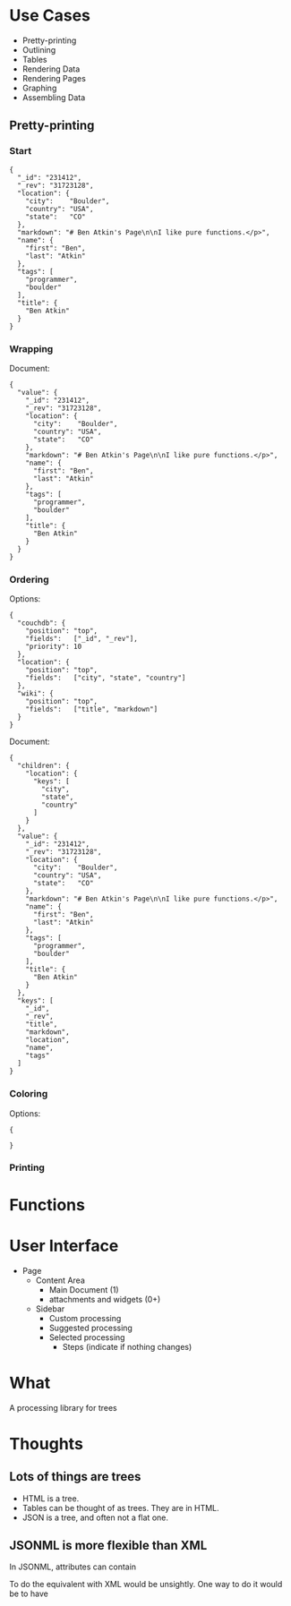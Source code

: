 # Use Cases

* Pretty-printing
* Outlining
* Tables
* Rendering Data
* Rendering Pages
* Graphing
* Assembling Data

## Pretty-printing

### Start

    {
      "_id": "231412",
      "_rev": "31723128",
      "location": {
        "city":    "Boulder",
        "country": "USA",
        "state":   "CO"
      },
      "markdown": "# Ben Atkin's Page\n\nI like pure functions.</p>",
      "name": {
        "first": "Ben",
        "last": "Atkin"
      },
      "tags": [
        "programmer",
        "boulder"
      ],
      "title": {
        "Ben Atkin"
      }
    }

### Wrapping

Document:

    {
      "value": {
        "_id": "231412",
        "_rev": "31723128",
        "location": {
          "city":    "Boulder",
          "country": "USA",
          "state":   "CO"
        },
        "markdown": "# Ben Atkin's Page\n\nI like pure functions.</p>",
        "name": {
          "first": "Ben",
          "last": "Atkin"
        },
        "tags": [
          "programmer",
          "boulder"
        ],
        "title": {
          "Ben Atkin"
        }
      }
    }
    
### Ordering

Options:
    
    {
      "couchdb": {
        "position": "top",
        "fields":   ["_id", "_rev"],
        "priority": 10
      },
      "location": {
        "position": "top",
        "fields":   ["city", "state", "country"]
      },
      "wiki": {
        "position": "top",
        "fields":   ["title", "markdown"]
      }
    }

Document:

    {
      "children": {
        "location": {
          "keys": [
            "city",
            "state",
            "country"
          ]
        }
      },
      "value": {
        "_id": "231412",
        "_rev": "31723128",
        "location": {
          "city":    "Boulder",
          "country": "USA",
          "state":   "CO"
        },
        "markdown": "# Ben Atkin's Page\n\nI like pure functions.</p>",
        "name": {
          "first": "Ben",
          "last": "Atkin"
        },
        "tags": [
          "programmer",
          "boulder"
        ],
        "title": {
          "Ben Atkin"
        }
      },
      "keys": [
        "_id",
        "_rev",
        "title",
        "markdown",
        "location",
        "name",
        "tags"
      ]
    }
    
### Coloring

Options:

    {
      
    }

### Printing

# Functions

## 

# User Interface

* Page
  * Content Area
    * Main Document (1)
    * attachments and widgets (0+)
  * Sidebar
    * Custom processing
    * Suggested processing
    * Selected processing
      * Steps (indicate if nothing changes)

# What

A processing library for trees

# Thoughts

## Lots of things are trees

* HTML is a tree.
* Tables can be thought of as trees. They are in HTML.
* JSON is a tree, and often not a flat one.

## JSONML is more flexible than XML

In JSONML, attributes can contain 

To do the equivalent with XML would be unsightly. One way to do it would
be to have 
